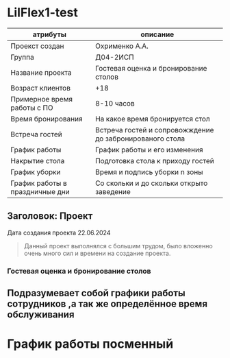 # LilFlex1-test
|атрибуты | описание
|----------|----------------------------------------------------------------------|
| Проекст создан              | Охрименко А.А.                                    |
| Группа                      | Д04-2ИСП                                          |
| Название проекта            | Гостевая оценка и бронирование столов             |
| Возраст клиентов            | +18                                               |
| Примерное время работы с ПО | 8-10 часов                                        |
| Время бронирования          | На какое время бронируется стол                   |
| Встреча гостей              | Встреча гостей и сопровожждение до забронированого стола|
| График работы               | График работы и его изменения                     |
| Накрытие стола              | Подготовка стола к приходу гостей                 |
| График уборки               | Время и подпись уборки n зоны                     |
| График работы в праздничные дни|   Со скольки и до скольки открыто заведение    |
## Заголовок: Проект

Дата создания проекта 22.06.2024

>Данный проект выполнялся с большим трудом, было вложенно очень много сил и времени на создание проекта.



### Гостевая оценка и бронирование столов
## Подразумевает собой графики работы сотрудников ,а так же определённое время обслуживания 
# График работы посменный
